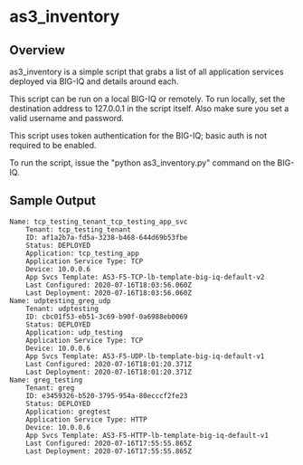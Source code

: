 # as3_inventory

## Overview

as3_inventory is a simple script that grabs a list of all application services deployed via BIG-IQ and details around each. 

This script can be run on a local BIG-IQ or remotely. To run locally, set the destination address to 127.0.0.1 in the script itself. Also make sure you set a valid username and password.

This script uses token authentication for the BIG-IQ; basic auth is not required to be enabled.

To run the script, issue the "python as3_inventory.py" command on the BIG-IQ.

## Sample Output

```
Name: tcp_testing_tenant_tcp_testing_app_svc
    Tenant: tcp_testing_tenant
    ID: af1a2b7a-fd5a-3238-b468-644d69b53fbe
    Status: DEPLOYED
    Application: tcp_testing_app
    Application Service Type: TCP
    Device: 10.0.0.6
    App Svcs Template: AS3-F5-TCP-lb-template-big-iq-default-v2
    Last Configured: 2020-07-16T18:03:56.060Z
    Last Deployment: 2020-07-16T18:03:56.060Z
Name: udptesting_greg_udp
    Tenant: udptesting
    ID: cbc01f53-eb51-3c69-b90f-0a6988eb0069
    Status: DEPLOYED
    Application: udp_testing
    Application Service Type: TCP
    Device: 10.0.0.6
    App Svcs Template: AS3-F5-UDP-lb-template-big-iq-default-v1
    Last Configured: 2020-07-16T18:01:20.371Z
    Last Deployment: 2020-07-16T18:01:20.371Z
Name: greg_testing
    Tenant: greg
    ID: e3459326-b520-3795-954a-80ecccf2fe23
    Status: DEPLOYED
    Application: gregtest
    Application Service Type: HTTP
    Device: 10.0.0.6
    App Svcs Template: AS3-F5-HTTP-lb-template-big-iq-default-v1
    Last Configured: 2020-07-16T17:55:55.865Z
    Last Deployment: 2020-07-16T17:55:55.865Z
```
